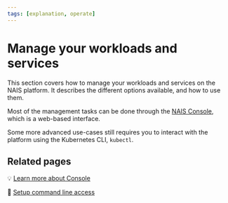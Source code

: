 ```yaml
---
tags: [explanation, operate]
---
```


# Manage your workloads and services

This section covers how to manage your workloads and services on the NAIS platform. 
It describes the different options available, and how to use them.

Most of the management tasks can be done through the [NAIS Console](console.md), which is a web-based interface.

Some more advanced use-cases still requires you to interact with the platform using the Kubernetes CLI, `kubectl`. 

## Related pages

:bulb: [Learn more about Console](console.md)

:dart: [Setup command line access](how-to/command-line-access.md)

